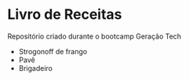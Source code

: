 # Livro de Receitas

Repositório criado durante o bootcamp Geração Tech

- Strogonoff de frango
- Pavê
- Brigadeiro

